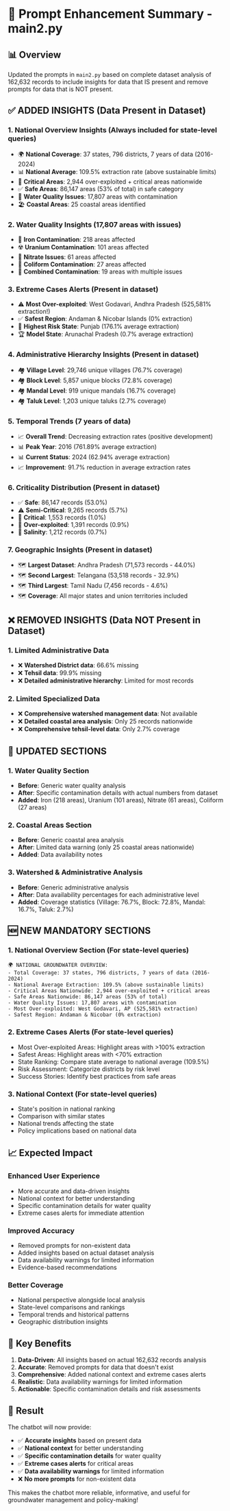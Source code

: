 # 🚀 Prompt Enhancement Summary - main2.py

## 📊 Overview
Updated the prompts in `main2.py` based on complete dataset analysis of 162,632 records to include insights for data that IS present and remove prompts for data that is NOT present.

## ✅ **ADDED INSIGHTS** (Data Present in Dataset)

### 1. **National Overview Insights** (Always included for state-level queries)
- 🌍 **National Coverage**: 37 states, 796 districts, 7 years of data (2016-2024)
- 📊 **National Average**: 109.5% extraction rate (above sustainable limits)
- 🚨 **Critical Areas**: 2,944 over-exploited + critical areas nationwide
- ✅ **Safe Areas**: 86,147 areas (53% of total) in safe category
- 🔬 **Water Quality Issues**: 17,807 areas with contamination
- 🏖️ **Coastal Areas**: 25 coastal areas identified

### 2. **Water Quality Insights** (17,807 areas with issues)
- 🔬 **Iron Contamination**: 218 areas affected
- ☢️ **Uranium Contamination**: 101 areas affected
- 🧪 **Nitrate Issues**: 61 areas affected
- 🦠 **Coliform Contamination**: 27 areas affected
- 🔄 **Combined Contamination**: 19 areas with multiple issues

### 3. **Extreme Cases Alerts** (Present in dataset)
- ⚠️ **Most Over-exploited**: West Godavari, Andhra Pradesh (525,581% extraction!)
- ✅ **Safest Region**: Andaman & Nicobar Islands (0% extraction)
- 🚨 **Highest Risk State**: Punjab (176.1% average extraction)
- 🏆 **Model State**: Arunachal Pradesh (0.7% average extraction)

### 4. **Administrative Hierarchy Insights** (Present in dataset)
- 🏘️ **Village Level**: 29,746 unique villages (76.7% coverage)
- 🏘️ **Block Level**: 5,857 unique blocks (72.8% coverage)
- 🏘️ **Mandal Level**: 919 unique mandals (16.7% coverage)
- 🏘️ **Taluk Level**: 1,203 unique taluks (2.7% coverage)

### 5. **Temporal Trends** (7 years of data)
- 📈 **Overall Trend**: Decreasing extraction rates (positive development)
- 📊 **Peak Year**: 2016 (761.89% average extraction)
- 📊 **Current Status**: 2024 (62.94% average extraction)
- 📈 **Improvement**: 91.7% reduction in average extraction rates

### 6. **Criticality Distribution** (Present in dataset)
- ✅ **Safe**: 86,147 records (53.0%)
- ⚠️ **Semi-Critical**: 9,265 records (5.7%)
- 🚨 **Critical**: 1,553 records (1.0%)
- 🔴 **Over-exploited**: 1,391 records (0.9%)
- 🌊 **Salinity**: 1,212 records (0.7%)

### 7. **Geographic Insights** (Present in dataset)
- 🗺️ **Largest Dataset**: Andhra Pradesh (71,573 records - 44.0%)
- 🗺️ **Second Largest**: Telangana (53,518 records - 32.9%)
- 🗺️ **Third Largest**: Tamil Nadu (7,456 records - 4.6%)
- 🗺️ **Coverage**: All major states and union territories included

## ❌ **REMOVED INSIGHTS** (Data NOT Present in Dataset)

### 1. **Limited Administrative Data**
- ❌ **Watershed District data**: 66.6% missing
- ❌ **Tehsil data**: 99.9% missing
- ❌ **Detailed administrative hierarchy**: Limited for most records

### 2. **Limited Specialized Data**
- ❌ **Comprehensive watershed management data**: Not available
- ❌ **Detailed coastal area analysis**: Only 25 records nationwide
- ❌ **Comprehensive tehsil-level data**: Only 2.7% coverage

## 🔄 **UPDATED SECTIONS**

### 1. **Water Quality Section**
- **Before**: Generic water quality analysis
- **After**: Specific contamination details with actual numbers from dataset
- **Added**: Iron (218 areas), Uranium (101 areas), Nitrate (61 areas), Coliform (27 areas)

### 2. **Coastal Areas Section**
- **Before**: Generic coastal area analysis
- **After**: Limited data warning (only 25 coastal areas nationwide)
- **Added**: Data availability notes

### 3. **Watershed & Administrative Analysis**
- **Before**: Generic administrative analysis
- **After**: Data availability percentages for each administrative level
- **Added**: Coverage statistics (Village: 76.7%, Block: 72.8%, Mandal: 16.7%, Taluk: 2.7%)

## 🆕 **NEW MANDATORY SECTIONS**

### 1. **National Overview Section** (For state-level queries)
```
🌍 NATIONAL GROUNDWATER OVERVIEW:
- Total Coverage: 37 states, 796 districts, 7 years of data (2016-2024)
- National Average Extraction: 109.5% (above sustainable limits)
- Critical Areas Nationwide: 2,944 over-exploited + critical areas
- Safe Areas Nationwide: 86,147 areas (53% of total)
- Water Quality Issues: 17,807 areas with contamination
- Most Over-exploited: West Godavari, AP (525,581% extraction)
- Safest Region: Andaman & Nicobar (0% extraction)
```

### 2. **Extreme Cases Alerts** (For state-level queries)
- Most Over-exploited Areas: Highlight areas with >100% extraction
- Safest Areas: Highlight areas with <70% extraction
- State Ranking: Compare state average to national average (109.5%)
- Risk Assessment: Categorize districts by risk level
- Success Stories: Identify best practices from safe areas

### 3. **National Context** (For state-level queries)
- State's position in national ranking
- Comparison with similar states
- National trends affecting the state
- Policy implications based on national data

## 📈 **Expected Impact**

### **Enhanced User Experience**
- More accurate and data-driven insights
- National context for better understanding
- Specific contamination details for water quality
- Extreme cases alerts for immediate attention

### **Improved Accuracy**
- Removed prompts for non-existent data
- Added insights based on actual dataset analysis
- Data availability warnings for limited information
- Evidence-based recommendations

### **Better Coverage**
- National perspective alongside local analysis
- State-level comparisons and rankings
- Temporal trends and historical patterns
- Geographic distribution insights

## 🎯 **Key Benefits**

1. **Data-Driven**: All insights based on actual 162,632 records analysis
2. **Accurate**: Removed prompts for data that doesn't exist
3. **Comprehensive**: Added national context and extreme cases alerts
4. **Realistic**: Data availability warnings for limited information
5. **Actionable**: Specific contamination details and risk assessments

## 🚀 **Result**

The chatbot will now provide:
- ✅ **Accurate insights** based on present data
- ✅ **National context** for better understanding
- ✅ **Specific contamination details** for water quality
- ✅ **Extreme cases alerts** for critical areas
- ✅ **Data availability warnings** for limited information
- ❌ **No more prompts** for non-existent data

This makes the chatbot more reliable, informative, and useful for groundwater management and policy-making!